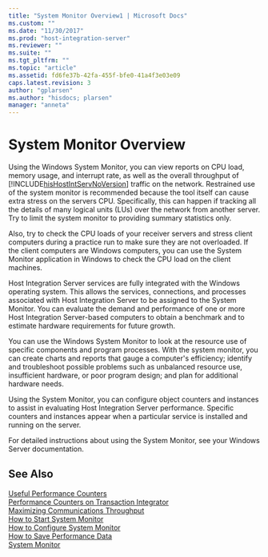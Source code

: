 ```yaml
---
title: "System Monitor Overview1 | Microsoft Docs"
ms.custom: ""
ms.date: "11/30/2017"
ms.prod: "host-integration-server"
ms.reviewer: ""
ms.suite: ""
ms.tgt_pltfrm: ""
ms.topic: "article"
ms.assetid: fd6fe37b-42fa-455f-bfe0-41a4f3e03e09
caps.latest.revision: 3
author: "gplarsen"
ms.author: "hisdocs; plarsen"
manager: "anneta"
---
```

# System Monitor Overview
Using the Windows System Monitor, you can view reports on CPU load, memory usage, and interrupt rate, as well as the overall throughput of [!INCLUDE[hisHostIntServNoVersion](../includes/hishostintservnoversion-md.md)] traffic on the network. Restrained use of the system monitor is recommended because the tool itself can cause extra stress on the servers CPU. Specifically, this can happen if tracking all the details of many logical units (LUs) over the network from another server. Try to limit the system monitor to providing summary statistics only.  
  
 Also, try to check the CPU loads of your receiver servers and stress client computers during a practice run to make sure they are not overloaded. If the client computers are Windows computers, you can use the System Monitor application in Windows to check the CPU load on the client machines.  
  
 Host Integration Server services are fully integrated with the Windows operating system. This allows the services, connections, and processes associated with Host Integration Server to be assigned to the System Monitor. You can evaluate the demand and performance of one or more Host Integration Server-based computers to obtain a benchmark and to estimate hardware requirements for future growth.  
  
 You can use the Windows System Monitor to look at the resource use of specific components and program processes. With the system monitor, you can create charts and reports that gauge a computer's efficiency; identify and troubleshoot possible problems such as unbalanced resource use, insufficient hardware, or poor program design; and plan for additional hardware needs.  
  
 Using the System Monitor, you can configure object counters and instances to assist in evaluating Host Integration Server performance. Specific counters and instances appear when a particular service is installed and running on the server.  
  
 For detailed instructions about using the System Monitor, see your Windows Server documentation.  
  
## See Also  
 [Useful Performance Counters](../core/useful-performance-counters2.md)   
 [Performance Counters on Transaction Integrator](../core/performance-counters-on-transaction-integrator2.md)   
 [Maximizing Communications Throughput](../core/maximizing-communications-throughput2.md)   
 [How to Start System Monitor](../core/how-to-start-system-monitor1.md)   
 [How to Configure System Monitor](../core/how-to-configure-system-monitor1.md)   
 [How to Save Performance Data](../core/how-to-save-performance-data1.md)   
 [System Monitor](../core/system-monitor1.md)